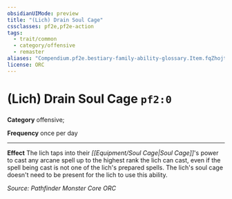 ```yaml
---
obsidianUIMode: preview
title: "(Lich) Drain Soul Cage"
cssclasses: pf2e,pf2e-action
tags:
  - trait/common
  - category/offensive
  - remaster
aliases: "Compendium.pf2e.bestiary-family-ability-glossary.Item.fqZhojt2M5LfSKSH"
license: ORC
---
```

# (Lich) Drain Soul Cage `pf2:0`

### 

**Category** offensive; 




**Frequency** once per day

* * *

**Effect** The lich taps into their _[[Equipment/Soul Cage|Soul Cage]]_'s power to cast any arcane spell up to the highest rank the lich can cast, even if the spell being cast is not one of the lich's prepared spells. The lich's soul cage doesn't need to be present for the lich to use this ability.

*Source: Pathfinder Monster Core*
*ORC*